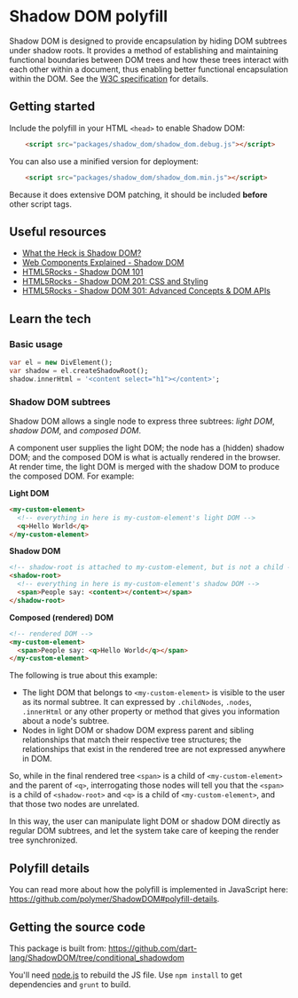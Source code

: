 # Shadow DOM polyfill

Shadow DOM is designed to provide encapsulation by hiding DOM subtrees under
shadow roots. It provides a method of establishing and maintaining functional
boundaries between DOM trees and how these trees interact with each other within
a document, thus enabling better functional encapsulation within the DOM. See
the
[W3C specification](https://dvcs.w3.org/hg/webcomponents/raw-file/tip/spec/shadow/index.html)
for details.

## Getting started

Include the polyfill in your HTML `<head>` to enable Shadow DOM:

```html
    <script src="packages/shadow_dom/shadow_dom.debug.js"></script>
```

You can also use a minified version for deployment:

```html
    <script src="packages/shadow_dom/shadow_dom.min.js"></script>
```

Because it does extensive DOM patching, it should be included **before** other
script tags.

## Useful resources

- [What the Heck is Shadow DOM?](http://glazkov.com/2011/01/14/what-the-heck-is-shadow-dom/)
- [Web Components Explained - Shadow DOM](https://dvcs.w3.org/hg/webcomponents/raw-file/57f8cfc4a7dc/explainer/index.html#shadow-dom-section)
- [HTML5Rocks - Shadow DOM 101](http://www.html5rocks.com/tutorials/webcomponents/shadowdom/)
- [HTML5Rocks - Shadow DOM 201: CSS and Styling](http://www.html5rocks.com/tutorials/webcomponents/shadowdom-201/)
- [HTML5Rocks - Shadow DOM 301: Advanced Concepts & DOM APIs](http://www.html5rocks.com/tutorials/webcomponents/shadowdom-301/)

## Learn the tech

### Basic usage

```dart
var el = new DivElement();
var shadow = el.createShadowRoot();
shadow.innerHtml = '<content select="h1"></content>';
```

### Shadow DOM subtrees

Shadow DOM allows a single node to express three subtrees: _light DOM_, _shadow DOM_, and _composed DOM_.

A component user supplies the light DOM; the node has a (hidden) shadow DOM; and the composed DOM is what is actually rendered in the browser. At render time, the light DOM is merged with the shadow DOM to produce the composed DOM. For example:

**Light DOM**

```html
<my-custom-element>
  <!-- everything in here is my-custom-element's light DOM -->
  <q>Hello World</q>
</my-custom-element>
```

**Shadow DOM**

```html
<!-- shadow-root is attached to my-custom-element, but is not a child -->
<shadow-root>
  <!-- everything in here is my-custom-element's shadow DOM -->
  <span>People say: <content></content></span>
</shadow-root>
```

**Composed (rendered) DOM**

```html
<!-- rendered DOM -->
<my-custom-element>
  <span>People say: <q>Hello World</q></span>
</my-custom-element>
```

The following is true about this example:

* The light DOM that belongs to `<my-custom-element>` is visible to the user as its normal subtree. It can expressed by `.childNodes`, `.nodes`, `.innerHtml` or any other property or method that gives you information about a node's subtree.
* Nodes in light DOM or shadow DOM express parent and sibling relationships that match their respective tree structures; the relationships that exist in the rendered tree are not expressed anywhere in DOM.

So, while in the final rendered tree `<span>` is a child of `<my-custom-element>` and the parent of `<q>`, interrogating those nodes will tell you that the `<span>` is a child of `<shadow-root>` and `<q>` is a child of `<my-custom-element>`, and that those two nodes are unrelated.

In this way, the user can manipulate light DOM or shadow DOM directly as regular DOM subtrees, and let the system take care of keeping the render tree synchronized.

## Polyfill details

You can read more about how the polyfill is implemented in JavaScript here:
<https://github.com/polymer/ShadowDOM#polyfill-details>.

## Getting the source code

This package is built from:
<https://github.com/dart-lang/ShadowDOM/tree/conditional_shadowdom>

You'll need [node.js](http://nodejs.org) to rebuild the JS file. Use `npm install` to
get dependencies and `grunt` to build.
